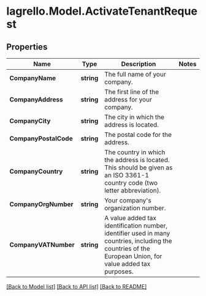 
# lagrello.Model.ActivateTenantRequest

## Properties

Name | Type | Description | Notes
------------ | ------------- | ------------- | -------------
**CompanyName** | **string** | The full name of your company. | 
**CompanyAddress** | **string** | The first line of the address for your company. | 
**CompanyCity** | **string** | The city in which the address is located. | 
**CompanyPostalCode** | **string** | The postal code for the address. | 
**CompanyCountry** | **string** | The country in which the address is located. This should be given as an ISO 3361-1 country code (two letter abbreviation). | 
**CompanyOrgNumber** | **string** | Your company&#39;s organization number. | 
**CompanyVATNumber** | **string** | A value added tax identification number, identifier used in many countries, including the countries of the European Union, for value added tax purposes. | 

[[Back to Model list]](../README.md#documentation-for-models)
[[Back to API list]](../README.md#documentation-for-api-endpoints)
[[Back to README]](../README.md)

